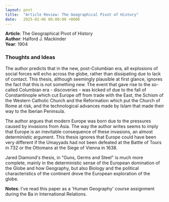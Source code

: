 ```yaml
---
layout: post
title:  "Article Review: The Geographical Pivot of History"
date:   2025-02-06 00:00:00 +0000
---
```

**Article**: The Geographical Pivot of History<br>
**Author**: Halford J. Mackinder<br>
**Year**: 1904

### Thoughts and Ideas
The author predicts that in the new, post-Columbian era, all explosions of social forces will echo across the globe, rather than dissipating due to lack of contact. This thesis, although seemingly plausible at first glance, ignores the fact that this is not something new. The event that gave rise to the so-called Columbian era - discoveries - was kicked of due to the fall of Constantinople which cut Europe off from trade with the East, the Schism of the Western Catholic Church and the Reformation which put the Church of Rome at risk, and the technological advances made by Islam that made their way to the Iberian Peninsula.

The author argues that modern Europe was born due to the pressures caused by invasions from Asia. The way the author writes seems to imply that Europe is an inevitable consequence of these invasions, an almost deterministic argument. This thesis ignores that Europe could have been very different if the Umayyads had not been defeated at the Battle of Tours in 732 or the Ottomans at the Siege of Vienna in 1638.

Jared Diamond's thesis, in "Guns, Germs and Steel" is much more complete, mainly in the deterministic sense of the European domination of the Globe and how Geography, but also Biology and the political characteristics of the continent drove the European exploration of the globe.

**Notes**: I've read this paper as a 'Human Geography' course assignment during the Ba in International Relations.